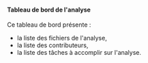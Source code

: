 #### Tableau de bord de l'analyse

Ce tableau de bord présente :

* la liste des fichiers de l'analyse,
* la liste des contributeurs,
* la liste des tâches à accomplir sur l'analyse.
